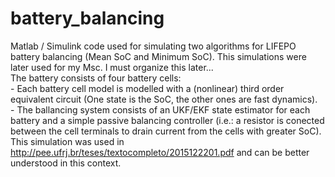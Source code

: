 # battery_balancing
  Matlab / Simulink code used for simulating two algorithms for LIFEPO battery balancing (Mean SoC and Minimum SoC). This simulations were later used for my Msc. I must organize this later... </br>
  The battery consists of four battery cells: </br>
    - Each battery cell model is modelled with a (nonlinear) third order equivalent circuit (One state is the SoC, the other ones are fast dynamics). </br>
    - The ballancing system consists of an UKF/EKF state estimator for each battery and a simple passive balancing controller (i.e.: a resistor is conected between the cell terminals to drain current from the cells with greater SoC). </br>
  This simulation was used in http://pee.ufrj.br/teses/textocompleto/2015122201.pdf and can be better understood in this context. </br>
